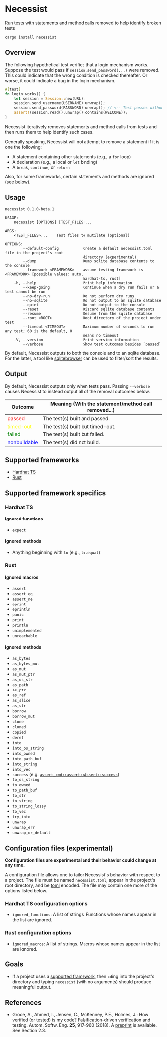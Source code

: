 # Necessist

Run tests with statements and method calls removed to help identify broken tests

```
cargo install necessist
```

## Overview

The following hypothetical test verifies that a login mechanism works. Suppose the test would pass if `session.send_password(...)` were removed. This could indicate that the wrong condition is checked thereafter. Or worse, it could indicate a bug in the login mechanism.

```rust
#[test]
fn login_works() {
    let session = Session::new(URL);
    session.send_username(USERNAME).unwrap();
    session.send_password(PASSWORD).unwrap(); // <-- Test passes without this
    assert!(session.read().unwrap().contains(WELCOME));
}
```

Necessist iteratively removes statements and method calls from tests and then runs them to help identify such cases.

Generally speaking, Necessist will not attempt to remove a statement if it is one the following:

- A statement containing other statements (e.g., a `for` loop)
- A declaration (e.g., a local or `let` binding)
- A `break`, `continue`, or `return`

Also, for some frameworks, certain statements and methods are ignored (see [below](#supported-framework-specifics)).

## Usage

```
necessist 0.1.0-beta.1

USAGE:
    necessist [OPTIONS] [TEST_FILES]...

ARGS:
    <TEST_FILES>...    Test files to mutilate (optional)

OPTIONS:
        --default-config           Create a default necessist.toml file in the project's root
                                   directory (experimental)
        --dump                     Dump sqlite database contents to the console
        --framework <FRAMEWORK>    Assume testing framework is <FRAMEWORK> [possible values: auto,
                                   hardhat-ts, rust]
    -h, --help                     Print help information
        --keep-going               Continue when a dry run fails or a test cannot be run
        --no-dry-run               Do not perform dry runs
        --no-sqlite                Do not output to an sqlite database
        --quiet                    Do not output to the console
        --reset                    Discard sqlite database contents
        --resume                   Resume from the sqlite database
        --root <ROOT>              Root directory of the project under test
        --timeout <TIMEOUT>        Maximum number of seconds to run any test; 60 is the default, 0
                                   means no timeout
    -V, --version                  Print version information
        --verbose                  Show test outcomes besides `passed`
```

By default, Necessist outputs to both the console and to an sqlite database. For the latter, a tool like [sqlitebrowser](https://sqlitebrowser.org/) can be used to filter/sort the results.

## Output

By default, Necessist outputs only when tests pass. Passing `--verbose` causes Necessist to instead output all of the removal outcomes below.

| Outcome                                      | Meaning (With the statement/method call removed...) |
| -------------------------------------------- | --------------------------------------------------- |
| <span style="color:red">passed</span>        | The test(s) built and passed.                       |
| <span style="color:yellow">timed-out</span>  | The test(s) built but timed-out.                    |
| <span style="color:green">failed</span>      | The test(s) built but failed.                       |
| <span style="color:blue">nonbuildable</span> | The test(s) did not build.                          |

## Supported frameworks

- [Hardhat TS](#hardhat-ts)
- [Rust](#rust)

## Supported framework specifics

### Hardhat TS

#### Ignored functions

- `expect`

#### Ignored methods

- Anything beginning with `to` (e.g., `to.equal`)

### Rust

#### Ignored macros

- `assert`
- `assert_eq`
- `assert_ne`
- `eprint`
- `eprintln`
- `panic`
- `print`
- `println`
- `unimplemented`
- `unreachable`

#### Ignored methods

- `as_bytes`
- `as_bytes_mut`
- `as_mut`
- `as_mut_ptr`
- `as_os_str`
- `as_path`
- `as_ptr`
- `as_ref`
- `as_slice`
- `as_str`
- `borrow`
- `borrow_mut`
- `clone`
- `cloned`
- `copied`
- `deref`
- `into`
- `into_os_string`
- `into_owned`
- `into_path_buf`
- `into_string`
- `into_vec`
- `success` (e.g. [`assert_cmd::assert::Assert::success`])
- `to_os_string`
- `to_owned`
- `to_path_buf`
- `to_str`
- `to_string`
- `to_string_lossy`
- `to_vec`
- `try_into`
- `unwrap`
- `unwrap_err`
- `unwrap_or_default`

## Configuration files (experimental)

**Configuration files are experimental and their behavior could change at any time.**

A configuration file allows one to tailor Necessist's behavior with respect to a project. The file must be named `necessist.toml`, appear in the project's root directory, and be [toml] encoded. The file may contain one more of the options listed below.

### Hardhat TS configuration options

- `ignored_functions`: A list of strings. Functions whose names appear in the list are ignored.

### Rust configuration options

- `ignored_macros`: A list of strings. Macros whose names appear in the list are ignored.

## Goals

- If a project uses a [supported framework](#supported-frameworks), then `cd`ing into the project's directory and typing `necessist` (with no arguments) should produce meaningful output.

## References

- Groce, A., Ahmed, I., Jensen, C., McKenney, P.E., Holmes, J.: How verified (or tested) is my code? Falsification-driven verification and testing. Autom. Softw. Eng. **25**, 917–960 (2018). A [preprint] is available. See Section 2.3.

[`assert_cmd::assert::assert::success`]: https://docs.rs/assert_cmd/latest/assert_cmd/assert/struct.Assert.html#method.success
[preprint]: https://agroce.github.io/asej18.pdf
[toml]: https://toml.io/en/
